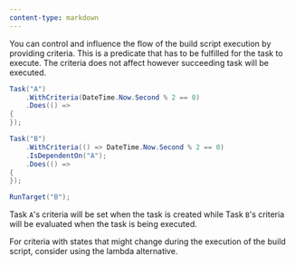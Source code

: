 ```yaml
---
content-type: markdown
---
```


You can control and influence the flow of the build script execution by providing criteria. This is a predicate that has to be fulfilled for the task to execute. The criteria does not affect however succeeding task will be executed.

```csharp
Task("A")
    .WithCriteria(DateTime.Now.Second % 2 == 0)
    .Does(() =>
{
});

Task("B")
    .WithCriteria(() => DateTime.Now.Second % 2 == 0)
    .IsDependentOn("A");
    .Does(() =>
{
});

RunTarget("B");
```

Task `A`'s criteria will be set when the task is created while Task `B`'s criteria will be evaluated when the task is being executed.

For criteria with states that might change during the execution of the build script, consider using the lambda alternative.
